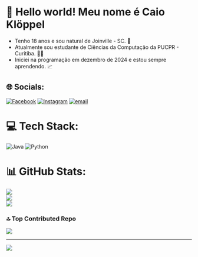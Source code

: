 # 💫 Hello world! Meu nome é Caio Klöppel
- Tenho 18 anos e sou natural de Joinville - SC. 📍
- Atualmente sou estudante de Ciências da Computação da PUCPR - Curitiba. 👨‍💻
- Iniciei na programação em dezembro de 2024 e estou sempre aprendendo. 📈


## 🌐 Socials:
[![Facebook](https://img.shields.io/badge/Facebook-%231877F2.svg?logo=Facebook&logoColor=white)](https://www.facebook.com/share/1EmZ9X2xk5/?mibextid=wwXIfr) [![Instagram](https://img.shields.io/badge/Instagram-%23E4405F.svg?logo=Instagram&logoColor=white)](https://www.instagram.com/caio_kloppel/ ) [![email](https://img.shields.io/badge/Email-D14836?logo=gmail&logoColor=white)](mailto:caiokloppelbr@gmail.com) 

# 💻 Tech Stack:
![Java](https://img.shields.io/badge/java-%23ED8B00.svg?style=for-the-badge&logo=openjdk&logoColor=white) ![Python](https://img.shields.io/badge/python-3670A0?style=for-the-badge&logo=python&logoColor=ffdd54)
# 📊 GitHub Stats:
![](https://github-readme-stats.vercel.app/api?username=CaioKloppel&theme=dark&hide_border=false&include_all_commits=false&count_private=false)<br/>
![](https://nirzak-streak-stats.vercel.app/?user=CaioKloppel&theme=dark&hide_border=false)<br/>
![](https://github-readme-stats.vercel.app/api/top-langs/?username=CaioKloppel&theme=dark&hide_border=false&include_all_commits=false&count_private=false&layout=compact)

### 🔝 Top Contributed Repo
![](https://github-contributor-stats.vercel.app/api?username=CaioKloppel&limit=5&theme=dark&combine_all_yearly_contributions=true)

---
[![](https://visitcount.itsvg.in/api?id=CaioKloppel&icon=0&color=0)](https://visitcount.itsvg.in)

